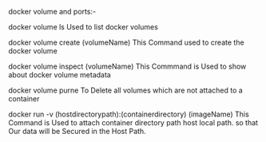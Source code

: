 
docker volume and ports:-

docker volume ls 
Used to list docker volumes

docker volume create (volumeName)
This Command used to create the docker volume 

docker volume inspect (volumeName)
This Commmand is Used to show about docker volume metadata

docker volume purne
To Delete all volumes which are not attached to a container

docker run -v (hostdirectorypath):(containerdirectory) (imageName)
This Command is Used to attach container directory path host local path. so that Our data will be Secured in the Host Path.
